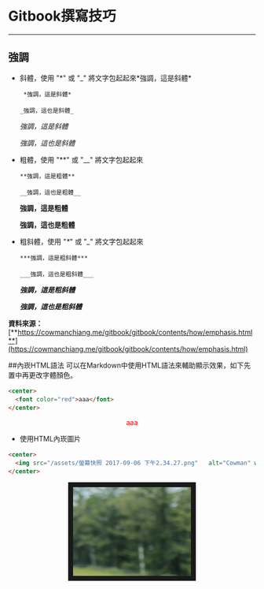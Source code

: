 # Gitbook撰寫技巧

---

## 強調

* 斜體，使用 "\*" 或 "\_" 將文字包起起來\*強調，這是斜體\*

  ```
   *強調，這是斜體*

  _強調，這也是斜體_
  ```

  _強調，這是斜體_

  _強調，這也是斜體_

* 粗體，使用 "\*\*" 或 "\_\_" 將文字包起起來

  ```
  **強調，這是粗體**

  __強調，這也是粗體__
  ```

  **強調，這是粗體**

  **強調，這也是粗體**

* 粗斜體，使用 "_\*_" 或 "_\__" 將文字包起起來

  ```
  ***強調，這是粗斜體***

  ___強調，這也是粗斜體___
  ```

  _**強調，這是粗斜體**_

  _**強調，這也是粗斜體**_

**資料來源：**[**https://cowmanchiang.me/gitbook/gitbook/contents/how/emphasis.html**](https://cowmanchiang.me/gitbook/gitbook/contents/how/emphasis.html)

##內崁HTML語法
可以在Markdown中使用HTML語法來輔助顯示效果，如下先置中再更改字體顏色。

```HTML
<center>
  <font color="red">aaa</font>
</center>
```
<center>
  <font color="red">aaa</font>
</center>

*  使用HTML內崁圖片

```HTML
<center>
  <img src="/assets/螢幕快照 2017-09-06 下午2.34.27.png"   alt="Cowman" width="240" height="180" border="10"/>
</center>
```
<div style="border-radius:20%;">
  <center>
    <img src="/assets/螢幕快照 2017-09-06 下午2.34.27.png"   alt="Cowman" width="240" height="180" border="10"/>
  </center>
</div>


